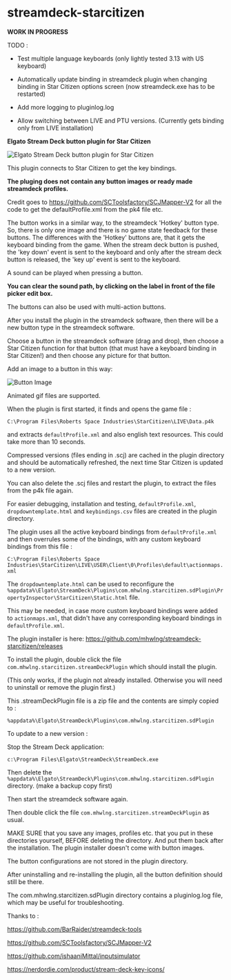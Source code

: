 # streamdeck-starcitizen

**WORK IN PROGRESS**

TODO :

* Test multiple language keyboards (only lightly tested 3.13 with US keyboard)

* Automatically update binding in streamdeck plugin when changing binding in Star Citizen options screen (now streamdeck.exe has to be restarted)

* Add more logging to pluginlog.log

* Allow switching between LIVE and PTU versions. (Currently gets binding only from LIVE installation)

**Elgato Stream Deck button plugin for Star Citizen**

![Elgato Stream Deck button plugin for Star Citizen](https://i.imgur.com/SgsPN2d.png)

This plugin connects to Star Citizen to get the key bindings.

**The pluging does not contain any button images or ready made streamdeck profiles.**

Credit goes to https://github.com/SCToolsfactory/SCJMapper-V2 for all the code to get the defaultProfile.xml from the pk4 file etc.

The button works in a similar way, to the streamdeck 'Hotkey' button type.
So, there is only one image and there is no game state feedback for these buttons.
The differences with the 'Hotkey' buttons are, that it gets the keyboard binding from the game.
When the stream deck button is pushed, the 'key down' event is sent to the keyboard
and only after the stream deck button is released, the 'key up' event is sent to the keyboard.

A sound can be played when pressing a button.

**You can clear the sound path, by clicking on the label in front of the file picker edit box.**

The buttons can also be used with multi-action buttons.

After you install the plugin in the streamdeck software, then there will be a new button type in the streamdeck software.

Choose a button in the streamdeck software (drag and drop), then choose a Star Citizen function for that button (that must have a keyboard binding in Star Citizen!) and then choose any picture for that button.

Add an image to a button in this way:

![Button Image](https://i.imgur.com/xkgy7uZ.png)

Animated gif files are supported.

When the plugin is first started, it finds and opens the game file :

`C:\Program Files\Roberts Space Industries\StarCitizen\LIVE\Data.p4k`

and extracts `defaultProfile.xml` and also english text resources. This could take more than 10 seconds.

Compressed versions (files ending in .scj) are cached in the plugin directory and should be automatically refreshed, the next time Star Citizen is updated to a new version.

You can also delete the .scj files and restart the plugin, to extract the files from the p4k file again.

For easier debugging, installation and testing, `defaultProfile.xml`, `dropdowntemplate.html` and `keybindings.csv` files are created in the plugin directory.

The plugin uses all the active keyboard bindings from `defaultProfile.xml` and then overrules some of the bindings, with any custom keyboard bindings from this file :

`C:\Program Files\Roberts Space Industries\StarCitizen\LIVE\USER\Client\0\Profiles\default\actionmaps.xml`

The `dropdowntemplate.html` can be used to reconfigure the `%appdata%\Elgato\StreamDeck\Plugins\com.mhwlng.starcitizen.sdPlugin\PropertyInspector\StarCitizen\Static.html` file.

This may be needed, in case more custom keyboard bindings were added to `actionmaps.xml`, that didn't have any corresponding keyboard bindings in `defaultProfile.xml`.

The plugin installer is here: https://github.com/mhwlng/streamdeck-starcitizen/releases

To install the plugin, double click the file `com.mhwlng.starcitizen.streamDeckPlugin` which should install the plugin.

(This only works, if the plugin not already installed. Otherwise you will need to uninstall or remove the plugin first.)

This .streamDeckPlugin file is a zip file and the contents are simply copied to :

`%appdata%\Elgato\StreamDeck\Plugins\com.mhwlng.starcitizen.sdPlugin`

To update to a new version :

Stop the Stream Deck application:

`c:\Program Files\Elgato\StreamDeck\StreamDeck.exe`

Then delete the `%appdata%\Elgato\StreamDeck\Plugins\com.mhwlng.starcitizen.sdPlugin` directory. (make a backup copy first)

Then start the streamdeck software again.

Then double click the file `com.mhwlng.starcitizen.streamDeckPlugin` as usual.

MAKE SURE that you save any images, profiles etc. that you put in these directories yourself, BEFORE deleting the directory.
And put them back after the installation.
The plugin installer doesn't come with button images.

The button configurations are not stored in the plugin directory.

After uninstalling and re-installing the plugin, all the button definition should still be there.

The com.mhwlng.starcitizen.sdPlugin directory contains a pluginlog.log file, which may be useful for troubleshooting.

Thanks to :

https://github.com/BarRaider/streamdeck-tools

https://github.com/SCToolsfactory/SCJMapper-V2

https://github.com/ishaaniMittal/inputsimulator

https://nerdordie.com/product/stream-deck-key-icons/

